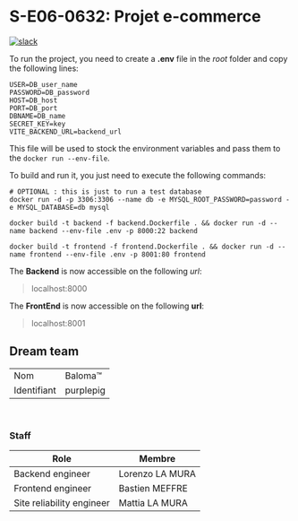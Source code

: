 # S-E06-0632: Projet e-commerce

[![slack](https://img.shields.io/badge/slack-join-yellow.svg?logo=slack)](https://join.slack.com/t/cerim1ecommer-qy81374/shared_invite/zt-1hgh8de7q-v1Mb4g6rwPH6yNzmU7bKNA)

To run the project, you need to create a **.env** file in the *root* folder and copy the following lines:
```text
USER=DB_user_name
PASSWORD=DB_password
HOST=DB_host
PORT=DB_port
DBNAME=DB_name
SECRET_KEY=key
VITE_BACKEND_URL=backend_url
```
This file will be used to stock the environment variables and pass them to the ```docker run --env-file```.

To build and run it, you just need to execute the following commands:
```shell
# OPTIONAL : this is just to run a test database
docker run -d -p 3306:3306 --name db -e MYSQL_ROOT_PASSWORD=password -e MYSQL_DATABASE=db mysql

docker build -t backend -f backend.Dockerfile . && docker run -d --name backend --env-file .env -p 8000:22 backend

docker build -t frontend -f frontend.Dockerfile . && docker run -d --name frontend --env-file .env -p 8001:80 frontend
```
The **Backend** is now accessible on the following *url*:
> localhost:8000

The **FrontEnd** is now accessible on the following **url**:
> localhost:8001

## Dream team

|             |            |
| ----------- | ---------- |
| Nom         | Baloma™    |
| Identifiant | purplepig  | 🐷

<br>

### Staff


| Role                      | Membre          |
| ------------------------- | --------------- |
| Backend engineer          | Lorenzo LA MURA |
| Frontend engineer         | Bastien MEFFRE  |
| Site reliability engineer | Mattia LA MURA  |
